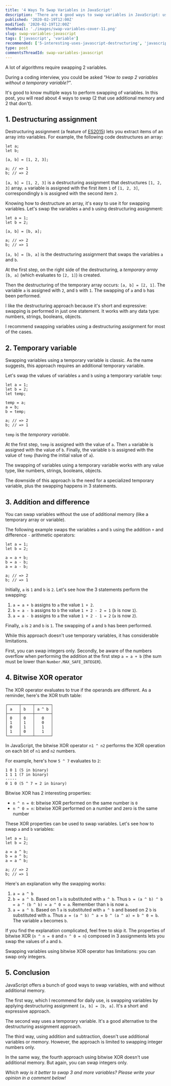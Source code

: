 ```yaml
---
title: '4 Ways To Swap Variables in JavaScript'
description: 'There are 4 good ways to swap variables in JavaScript: using a destructuring assignment, a temporary variable, addition & difference or XOR operator.'
published: '2020-02-19T12:00Z'
modified: '2020-02-19T12:00Z'
thumbnail: './images/swap-variables-cover-11.png'
slug: swap-variables-javascript
tags: ['javascript', 'variable']
recommended: ['5-interesting-uses-javascript-destructuring', 'javascript-hoisting-in-details']
type: post
commentsThreadId: swap-variables-javascript
---
```


A lot of algorithms require swapping 2 variables.  

During a coding interview, you could be asked *"How to swap 2 variables without a temporary variable?"*.  

It's good to know multiple ways to perform swapping of variables. In this post, you will read about 4 ways to swap (2 that use additional memory and 2 that don't).  

## 1. Destructuring assignment

Destructuring assignment (a feature of [ES2015](https://en.wikipedia.org/wiki/ECMAScript#6th_Edition_-_ECMAScript_2015)) lets you extract items of an array into variables. For example, the following code destructures an array:

```javascript{4}
let a;
let b;

[a, b] = [1, 2, 3];

a; // => 1
b; // => 2
```

`[a, b] = [1, 2, 3]` is a destructuring assignment that destructures `[1, 2, 3]` array. `a` variable is assigned with the first item `1` of `[1, 2, 3]`, correspondingly `b` is assigned with the second item `2`.  

Knowing how to destructure an array, it's easy to use it for swapping variables. Let's swap the variables `a` and `b` using destructuring assignment:

```javascript{4}
let a = 1;
let b = 2;

[a, b] = [b, a];

a; // => 2
b; // => 1
```

`[a, b] = [b, a]` is the destructuring assignment that swaps the variables `a` and `b`.  

At the first step, on the right side of the destructuring, a *temporary array* `[b, a]` (which evaluates to `[2, 1]`) is created.  

Then the destructuring of the temporary array occurs: `[a, b] = [2, 1]`. The variable `a` is assigned with `2`, and `b` with `1`. The swapping of `a` and `b` has been performed.  

I like the destructuring approach because it's short and expressive: swapping is performed in just one statement. It works with any data type: numbers, strings, booleans, objects.  

I recommend swapping variables using a destructuring assignment for most of the cases.  

## 2. Temporary variable

Swapping variables using a temporary variable is classic. As the name suggests, this approach requires an additional temporary variable.  

Let's swap the values of variables `a` and `b` using a temporary variable `temp`:

```javascript{5-7}
let a = 1;
let b = 2;
let temp;

temp = a;
a = b;
b = temp;

a; // => 2
b; // => 1
```

`temp` is the *temporary variable*.

At the first step, `temp` is assigned with the value of `a`. Then `a` variable is assigned with the value of `b`. Finally, the variable `b` is assigned with the value of `temp` (having the initial value of `a`).  

The swapping of variables using a temporary variable works with any value type, like numbers, strings, booleans, objects.  

The downside of this approach is the need for a specialized temporary variable, plus the swapping happens in 3 statements.  

## 3. Addition and difference

You can swap variables without the use of additional memory (like a temporary array or variable).

The following example swaps the variables `a` and `b` using the addition `+` and difference `-` arithmetic operators:

```javascript{4-6}
let a = 1;
let b = 2;

a = a + b;
b = a - b;
a = a - b;

a; // => 2
b; // => 1
```

Initially, `a` is `1` and `b` is `2`. Let's see how the 3 statements perform the swapping:

1. `a = a + b` assigns to `a` the value `1 + 2`.  
2. `b = a - b` assigns to `b` the value `1 + 2 - 2 = 1` (`b` is now `1`).  
3. `a = a - b` assigns to `a` the value `1 + 2 - 1 = 2` (`a` is now `2`).

Finally, `a` is `2` and `b` is `1`. The swapping of `a` and `b` has been performed.  

While this approach doesn't use temporary variables, it has considerable limitations. 

First, you can swap integers only. Secondly, be aware of the numbers overflow when performing the addition at the first step `a = a + b` (the sum must be lower than `Number.MAX_SAFE_INTEGER`).  

## 4. Bitwise XOR operator

The XOR operator evaluates to true if the operands are different. As a reminder, here's the XOR truth table:

```
┌─────┬─────┬───────┐
│ a   │ b   │ a ^ b │
├─────┼─────┼───────┤
│ 0   │ 0   │   0   │
│ 1   │ 1   │   0   │
│ 0   │ 1   │   1   │
│ 1   │ 0   │   1   │
└─────┴─────┴───────┘
```

In JavaScript, the bitwise XOR operator `n1 ^ n2` performs the XOR operation on each bit of `n1` and `n2` numbers.  

For example, here's how `5 ^ 7` evaluates to `2`:

```
1 0 1 (5 in binary)
1 1 1 (7 in binary)
-----
0 1 0 (5 ^ 7 = 2 in binary)
```

Bitwise XOR has 2 interesting properties: 

* `n ^ n = 0`: bitwise XOR performed on the same number is `0`
* `n ^ 0 = n`: bitwise XOR performed on a number and zero is the same number

These XOR properties can be used to swap variables. Let's see how to swap `a` and `b` variables:

```javascript{4-6}
let a = 1;
let b = 2;

a = a ^ b;
b = a ^ b;
a = a ^ b;

a; // => 2
b; // => 1
```

Here's an explanation why the swapping works:

1. `a = a ^ b`
2. `b = a ^ b`. Based on 1 `a` is substituted with `a ^ b`. Thus `b = (a ^ b) ^ b = a ^ (b ^ b) = a ^ 0 = a`. Remember than `b` is now `a`.  
3. `a = a ^ b`. Based on 1 `a` is substituted with `a ^ b` and based on 2 `b` is substituted with `a`. Thus `a = (a ^ b) ^ a = b ^ (a ^ a) = b ^ 0 = b`. The variable `a` becomes `b`.

If you find the explanation complicated, feel free to skip it. The properties of bitwise XOR (`n ^ n = 0` and `n ^ 0 = n`) composed in 3 assignments lets you swap the values of `a` and `b`.

Swapping variables using bitwise XOR operator has limitations: you can swap only integers.  

## 5. Conclusion

JavaScript offers a bunch of good ways to swap variables, with and without additional memory.  

The first way, which I recommend for daily use, is swapping variables by applying destructuring assignment `[a, b] = [b, a]`. It's a short and expressive approach.  

The second way uses a temporary variable. It's a good alternative to the destructuring assignment approach.  

The third way, using addition and subtraction, doesn't use additional variables or memory. However, the approach is limited to swapping integer numbers only.  

In the same way, the fourth approach using bitwise XOR doesn't use additional memory. But again, you can swap integers only.

*Which way is it better to swap 3 and more variables? Please write your opinion in a comment below!*